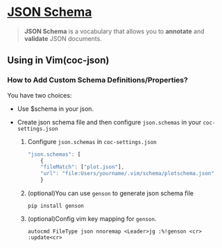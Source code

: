 [JSON Schema](https://json-schema.org/understanding-json-schema/index.html)
===========

> **JSON Schema** is a vocabulary that allows you to **annotate** and **validate** JSON documents.


Using in Vim(coc-json)
---------------------

### How to Add Custom Schema Definitions/Properties?
You have two choices:

* Use $schema in your json.
* Create json schema file and then configure `json.schemas` in your `coc-settings.json`

    1. Configure `json.schemas` in `coc-settings.json`
        ``` js
        "json.schemas": [
            {
            "fileMatch": ["plot.json"],
            "url": "file:Users/yourname/.vim/schema/plotschema.json"
            }
        ```
    2. (optional)You can use `genson` to generate json schema file
        ``` shell
        pip install genson
        ```

    3. (optional)Config vim key mapping for `genson`.
        ``` vim
        autocmd FileType json nnoremap <Leader>jg :%!genson <cr> :update<cr>
        ```

